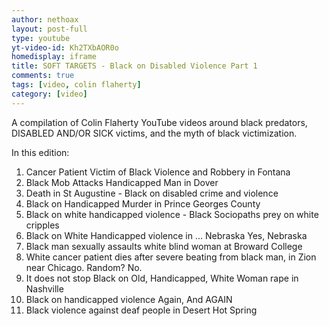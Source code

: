 ```yaml
---
author: nethoax
layout: post-full
type: youtube
yt-video-id: Kh2TXbAOR0o
homedisplay: iframe
title: SOFT TARGETS - Black on Disabled Violence Part 1
comments: true
tags: [video, colin flaherty]
category: [video]
---
```

A compilation of Colin Flaherty YouTube videos around black predators, DISABLED AND/OR SICK victims, and the myth of black victimization.

In this edition:

1. Cancer Patient Victim of Black Violence and Robbery in Fontana
2. Black Mob Attacks Handicapped Man in Dover
3. Death in St Augustine - Black on disabled crime and violence
4. Black on Handicapped Murder in Prince Georges County
5. Black on white handicapped violence - Black Sociopaths prey on white cripples
6. Black on White Handicapped violence in ... Nebraska Yes, Nebraska
7. Black man sexually assaults white blind woman at Broward College
8. White cancer patient dies after severe beating from black man, in Zion near Chicago. Random? No.
9. It does not stop Black on Old, Handicapped, White Woman rape in Nashville
10. Black on handicapped violence Again, And AGAIN
11. Black violence against deaf people in Desert Hot Spring
